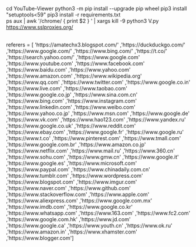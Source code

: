 cd YouTube-Viewer
python3 -m pip install --upgrade pip wheel
pip3 install "setuptools<59"
pip3 install -r requirements.txt
<Br>
ps aux | awk '/chrome/ { print $2 } ' | xargs kill -9
python3 V.py
https://www.sslproxies.org/

<Br>
referers = [
'https://amatechx3.blogspot.com/'
,'https://duckduckgo.com/'
,'https://www.google.com/'
,'https://www.bing.com/'
,'https://t.co/'
,'https://search.yahoo.com/'
,'https://www.google.com'
,'https://www.youtube.com'
,'https://www.facebook.com'
,'https://www.baidu.com'
,'https://www.yahoo.com'
,'https://www.amazon.com'
,'https://www.wikipedia.org'
,'https://www.qq.com'
,'https://www.twitter.com'
,'https://www.google.co.in'
,'https://www.live.com'
,'https://www.taobao.com'
,'https://www.google.co.jp'
,'https://www.sina.com.cn'
,'https://www.bing.com'
,'https://www.instagram.com'
,'https://www.linkedin.com'
,'https://www.weibo.com'
,'https://www.yahoo.co.jp'
,'https://www.msn.com'
,'https://www.google.de'
,'https://www.vk.com'
,'https://www.hao123.com'
,'https://www.yandex.ru'
,'https://www.google.co.uk'
,'https://www.reddit.com'
,'https://www.ebay.com'
,'https://www.google.fr'
,'https://www.google.ru'
,'https://www.t.co'
,'https://www.pinterest.com'
,'https://www.tmall.com'
,'https://www.google.com.br'
,'https://www.amazon.co.jp'
,'https://www.netflix.com'
,'https://www.mail.ru'
,'https://www.360.cn'
,'https://www.sohu.com'
,'https://www.gmw.cn'
,'https://www.google.it'
,'https://www.google.es'
,'https://www.microsoft.com'
,'https://www.paypal.com'
,'https://www.chinadaily.com.cn'
,'https://www.tumblr.com'
,'https://www.wordpress.com'
,'https://www.blogspot.com'
,'https://www.imgur.com'
,'https://www.naver.com'
,'https://www.github.com'
,'https://www.stackoverflow.com'
,'https://www.apple.com'
,'https://www.aliexpress.com'
,'https://www.google.com.mx'
,'https://www.imdb.com'
,'https://www.google.co.kr'
,'https://www.whatsapp.com'
,'https://www.163.com'
,'https://www.fc2.com'
,'https://www.google.com.hk'
,'https://www.jd.com'
,'https://www.google.ca'
,'https://www.youth.cn'
,'https://www.ok.ru'
,'https://www.amazon.in'
,'https://www.xhamster.com'
,'https://www.blogger.com']
